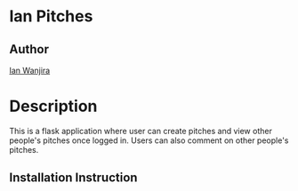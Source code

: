 # Ian Pitches
## Author
[Ian Wanjira]( https://github.com/Ian-Wa)

# Description
This is a flask application where user can create pitches and view other people's pitches once logged in. Users can also comment on other people's pitches.

## Installation Instruction